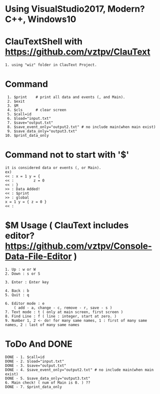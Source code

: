 # Using VisualStudio2017, Modern? C++, Windows10

# ClauTextShell  with https://github.com/vztpv/ClauText 
    1. using "wiz" folder in ClauText Project.
# Command
     1. $print    # print all data and events (, and Main).
     2. $exit
     3. $M
     4. $cls      # clear screen
     5. $call=id
     6. $load="input.txt"
     7. $save="output.txt"
     8. $save_event_only="output2.txt" # no include main(when main exist)
     9. $save_data_only="output3.txt"
    10. $print_data_only
# Command not to start with '$'
    it is considered data or events (, or Main).
    ex)
    << : x = 1 y = {
    << :         z = 0 
    << : }
    >> : Data Added!
    << : $print
    >> : global
    x = 1 y = { z = 0 }
    << : 

# $M Usage ( ClauText includes editor? https://github.com/vztpv/Console-Data-File-Editor )
    1. Up : w or W
    2. Down : s or S

    3. Enter : Enter key

    4. Back : b
    5. Quit : q

    6. Editor mode : e 
        ( add - a, change - c, remove - r, save - s )
    7. Text mode : t ( only at main screen, first screen )
    8. Find Line : f ( line : integer, start at zero. )
    9. Number 1, 2 <- do! for many same names, 1 : first of many same names, 2 : last of many same names
  
# ToDo And DONE
    DONE - 1. $call=id
    DONE - 2. $load="input.txt"
    DONE - 3. $save="output.txt"
    DONE - 4. $save_event_only="output2.txt" # no include main(when main exist)
    DONE - 5. $save_data_only="output3.txt"
    6. Main check! ( num of Main is 0. ) ??
    DONE - 7. $print_data_only
